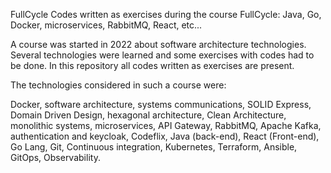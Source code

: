 
FullCycle
Codes written as exercises during the course FullCycle: Java, Go, Docker, microservices, RabbitMQ, React, etc...

A course was started in 2022 about software architecture technologies. Several technologies were learned and some exercises with codes had to be done. In this repository all codes written as exercises are present.

The technologies considered in such a course were:

Docker, software architecture, systems communications, SOLID Express, Domain Driven Design, hexagonal architecture, Clean Architecture, monolithic systems, microservices, API Gateway, RabbitMQ, Apache Kafka, authentication and keycloak, Codeflix, Java (back-end), React (Front-end), Go Lang, Git, Continuous integration, Kubernetes, Terraform, Ansible, GitOps, Observability.
